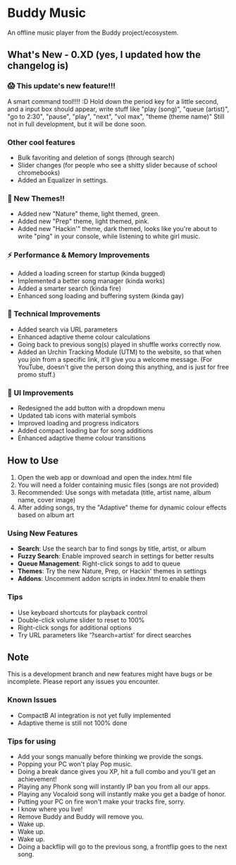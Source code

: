 # Buddy Music
An offline music player from the Buddy project/ecosystem.

## What's New - 0.XD (yes, I updated how the changelog is)

### 😱 This update's new feature!!!
A smart command tool!!!! :D
Hold down the period key for a little second, and a input box should appear, write stuff like "play (song)", "queue (artist)", "go to 2:30", "pause", "play", "next", "vol max", "theme (theme name)"
Still not in full development, but it will be done soon.

### Other cool features
- Bulk favoriting and deletion of songs (through search)
- Slider changes (for people who see a shitty slider because of school chromebooks)
- Added an Equalizer in settings.

### 👅 New Themes!!
- Added new "Nature" theme, light themed, green.
- Added new "Prep" theme, light themed, pink.
- Added new "Hackin'" theme, dark themed, looks like you're about to write "ping" in your console, while listening to white girl music.

### ⚡ Performance & Memory Improvements
- Added a loading screen for startup (kinda bugged)
- Implemented a better song manager (kinda works)
- Added a smarter search (kinda fire)
- Enhanced song loading and buffering system (kinda gay)

### 🔧 Technical Improvements
- Added search via URL parameters
- Enhanced adaptive theme colour calculations
- Going back to previous song(s) played in shuffle works correctly now.
- Added an Urchin Tracking Module (UTM) to the website, so that when you join from a specific link, it'll give you a welcome message. (For YouTube, doesn't give the person doing this anything, and is just for free promo stuff.)

### 💅 UI Improvements
- Redesigned the add button with a dropdown menu
- Updated tab icons with material symbols
- Improved loading and progress indicators
- Added compact loading bar for song additions
- Enhanced adaptive theme colour transitions

## How to Use
1. Open the web app or download and open the index.html file
2. You will need a folder containing music files (songs are not provided)
3. Recommended: Use songs with metadata (title, artist name, album name, cover image)
4. After adding songs, try the "Adaptive" theme for dynamic colour effects based on album art

### Using New Features
- **Search**: Use the search bar to find songs by title, artist, or album
- **Fuzzy Search**: Enable improved search in settings for better results
- **Queue Management**: Right-click songs to add to queue
- **Themes**: Try the new Nature, Prep, or Hackin' themes in settings
- **Addons**: Uncomment addon scripts in index.html to enable them

### Tips
- Use keyboard shortcuts for playback control
- Double-click volume slider to reset to 100%
- Right-click songs for additional options
- Try URL parameters like '?search=artist' for direct searches

## Note
This is a development branch and new features might have bugs or be incomplete. Please report any issues you encounter.

### Known Issues
- CompactB AI integration is not yet fully implemented
- Adaptive theme is still not 100% done

### Tips for using
- Add your songs manually before thinking we provide the songs.
- Popping your PC won't play Pop music.
- Doing a break dance gives you XP, hit a full combo and you'll get an achievement!
- Playing any Phonk song will instantly IP ban you from all our apps.
- Playing any Vocaloid song will instantly make you get a badge of honor.
- Putting your PC on fire won't make your tracks fire, sorry.
- I know where you live!
- Remove Buddy and Buddy will remove you.
- Wake up.
- Wake up.
- Wake up.
- Doing a backflip will go to the previous song, a frontflip goes to the next song.